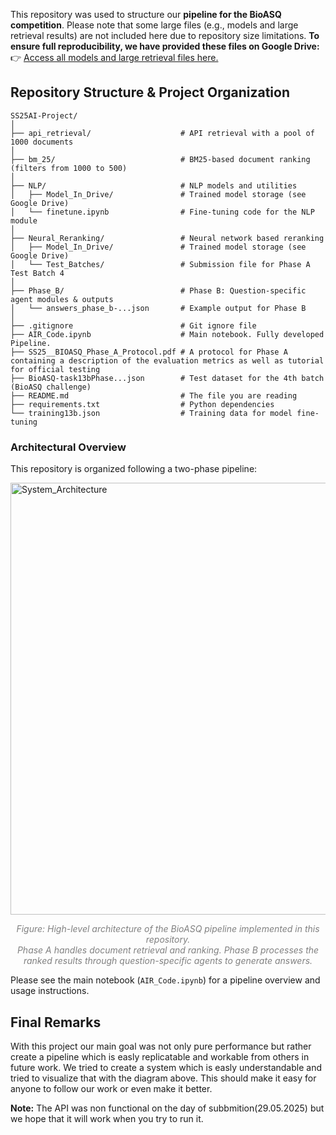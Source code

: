 This repository was used to structure our **pipeline for the BioASQ competition**. Please note that some large files (e.g., models and large retrieval results) are not included here due to repository size limitations.
**To ensure full reproducibility, we have provided these files on Google Drive:**
👉 [Access all models and large retrieval files here.](https://drive.google.com/drive/u/0/folders/1_BjWUujPHd3s0l7Y2eoCNc7QC5u4wipg)



## Repository Structure & Project Organization

```
SS25AI-Project/
│
├── api_retrieval/                    # API retrieval with a pool of 1000 documents
│
├── bm_25/                            # BM25-based document ranking (filters from 1000 to 500)
│
├── NLP/                              # NLP models and utilities
│   ├── Model_In_Drive/               # Trained model storage (see Google Drive)
│   └── finetune.ipynb                # Fine-tuning code for the NLP module
│
├── Neural_Reranking/                 # Neural network based reranking
│   ├── Model_In_Drive/               # Trained model storage (see Google Drive)
│   └── Test_Batches/                 # Submission file for Phase A Test Batch 4
│
├── Phase_B/                          # Phase B: Question-specific agent modules & outputs
│   └── answers_phase_b-...json       # Example output for Phase B
│
├── .gitignore                        # Git ignore file
├── AIR_Code.ipynb                    # Main notebook. Fully developed Pipeline. 
├── SS25__BIOASQ_Phase_A_Protocol.pdf # A protocol for Phase A containing a description of the evaluation metrics as well as tutorial for official testing
├── BioASQ-task13bPhase...json        # Test dataset for the 4th batch (BioASQ challenge)
├── README.md                         # The file you are reading
├── requirements.txt                  # Python dependencies
└── training13b.json                  # Training data for model fine-tuning
```

### Architectural Overview

This repository is organized following a two-phase pipeline:

<img width="691" alt="System_Architecture" src="https://github.com/user-attachments/assets/4e28d00f-fc60-4150-93e4-342986dd9975" /> <p align="center" style="color:gray"> <i>Figure: High-level architecture of the BioASQ pipeline implemented in this repository.<br> Phase A handles document retrieval and ranking. Phase B processes the ranked results through question-specific agents to generate answers.</i> </p>


Please see the main notebook (`AIR_Code.ipynb`) for a pipeline overview and usage instructions.




## Final Remarks

With this project our main goal was not only pure performance but rather create a pipeline which is easly replicatable and workable from others in future work. We tried to create a system which is easly understandable and tried to visualize that with the diagram above. This should make it easy for anyone to follow our work or even make it better.

**Note:** The API was non functional on the day of subbmition(29.05.2025) but we hope that it will work when you try to run it. 
